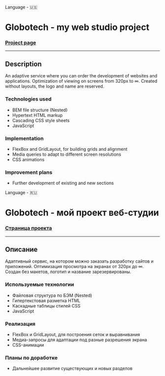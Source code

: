 Language - :us:    
# Globotech - my web studio project
### __[Project page](https://dannylawn.github.io/Globotech/index.html "Go to the website")__
------

## Description
An adaptive service where you can order the development of websites and applications.
Optimization of viewing on screens from 320px to ∞. Created without layouts, the logo and name are reserved.

### Technologies used
* BEM file structure (Nested)
* Hypertext HTML markup
* Cascading CSS style sheets
* JavaScript

### Implementation
* FlexBox and GridLayout, for building grids and alignment
* Media queries to adapt to different screen resolutions
* CSS animations

### Improvement plans
* Further development of existing and new sections
    
    
Language - :ru:    
# Globotech - мой проект веб-студии
### __[Страница проекта](https://dannylawn.github.io/Globotech/index.html "Перейти на сайт")__ 
------

## Описание
Адаптивный сервис, на котором можно заказать разработку сайтов и приложений.
Оптимизация просмотра на экранах от 320px до ∞. Создан без макетов, логотип и название зарезервированы.

### Используемые технологии
* Файловая структура по БЭМ (Nested) 
* Гипертекстовая разметка HTML 
* Каскадные таблицы стилей CSS
* JavaScript

### Реализация
* FlexBox и GridLayout, для построения сеток и выравнивания
* Медиа-запросы для адаптации под разные разрешения экрана
* CSS-анимации

### Планы по доработке
* Дальнейшее развитие существующих и новых разделов


